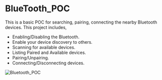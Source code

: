 # BlueTooth_POC

This is a basic POC for searching, pairing, connecting the nearby Bluetooth devices. This project includes,

- Enabling/Disabling the Bluetooth.
- Enable your device discovery to others.
- Scanning for available devices.
- Listing Paired and Available devices.
- Pairing/Unpairing.
- Connecting/Disconnecting devices.


![Bluetooth_POC]("https://github.com/EsackN/BlueTooth_POC/blob/master/BT_Screen.png") 

